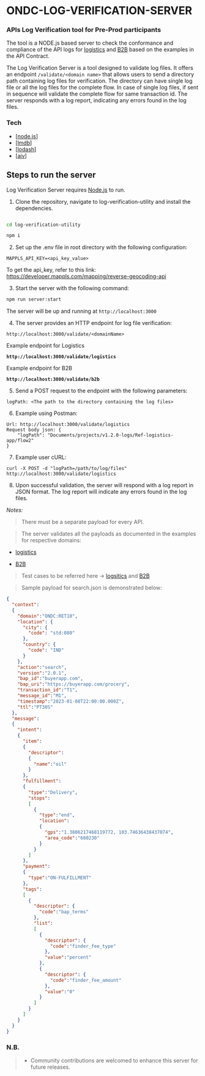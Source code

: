 # ONDC-LOG-VERIFICATION-SERVER

### APIs Log Verification tool for Pre-Prod participants

The tool is a NODE.js based server to check the conformance and compliance of the API logs for [logistics](https://docs.google.com/document/d/10GpEuKZE2g96DFJT3HKq6wIEMhPC-kkMZhXNn2jHHXc/edit?pli=1) and [B2B](https://github.com/ONDC-Official/ONDC-RET-Specifications) based on the examples in the API Contract.

The Log Verification Server is a tool designed to validate log files. It offers an endpoint `/validate/<domain name>` that allows users to send a directory path containing log files for verification. The directory can have single log file or all the log files for the complete flow. In case of single log files, if sent in sequence will validate the complete flow for same transaction id.
The server responds with a log report, indicating any errors found in the log files.

### Tech

- [[node.js](https://nodejs.org/en/)]
- [[lmdb](https://www.npmjs.com/package/lmdb)]
- [[lodash](https://www.npmjs.com/package/lodash)]
- [[ajv](https://ajv.js.org/)]

## Steps to run the server

Log Verification Server requires [Node.js](https://nodejs.org/) to run.

1. Clone the repository, navigate to log-verification-utility and install the dependencies.

```sh

cd log-verification-utility

npm i
```

2. Set up the .env file in root directory with the following configuration:

```code
MAPPLS_API_KEY=<api_key_value>
```
To get the api_key, refer to this link: https://developer.mappls.com/mapping/reverse-geocoding-api

3. Start the server with the following command:

```sh
npm run server:start
```
The server will be up and running at `http://localhost:3000`  

4. The server provides an HTTP endpoint for log file verification:

```code
http://localhost:3000/validate/<domainName>
```

Example endpoint for Logistics

**``
http://localhost:3000/validate/logistics
``**

Example endpoint for B2B

**``
http://localhost:3000/validate/b2b
``**

5. Send a POST request to the endpoint with the following parameters:

```code
logPath: <The path to the directory containing the log files>
```

6. Example using Postman:

```
Url: http://localhost:3000/validate/logistics
Request body json: {
    "logPath": "Documents/projects/v1.2.0-logs/Ref-logistics-app/flow2"
}
```

7. Example user cURL:

```
curl -X POST -d "logPath=/path/to/log/files" http://localhost:3000/validate/logistics
```

8. Upon successful validation, the server will respond with a log report in JSON format. The log report will indicate any errors found in the log files.

_Notes:_

> There must be a separate payload for every API.

> The server validates all the payloads as documented in the examples for respective domains:
* [logistics](https://docs.google.com/document/d/10GpEuKZE2g96DFJT3HKq6wIEMhPC-kkMZhXNn2jHHXc/edit?pli=1)

* [B2B](https://github.com/ONDC-Official/ONDC-RET-Specifications)

> Test cases to be referred here -> [logsitics](https://docs.google.com/document/d/1ttixilM-I6dutEdHL10uzqRFd8RcJlEO_9wBUijtdDc/edit) and [B2B](https://docs.google.com/document/d/10ouiTKLY4dm1KnXCuhFwK38cYd9_aDQ30bklkqnPRkM/edit)

> Sample payload for search.json is demonstrated below:

```json
{
  "context":
  {
    "domain":"ONDC:RET10",
    "location": {
      "city": {
        "code": "std:080"
      },
      "country": {
        "code": "IND"
      }
    },
    "action":"search",
    "version":"2.0.1",
    "bap_id":"buyerapp.com",
    "bap_uri":"https://buyerapp.com/grocery",
    "transaction_id":"T1",
    "message_id":"M1",
    "timestamp":"2023-01-08T22:00:00.000Z",
    "ttl":"PT30S"
  },
  "message":
  {
    "intent":
    {
      "item":
      {
        "descriptor":
        {
          "name":"oil"
        }
      },
      "fulfillment":
      {
        "type":"Delivery",
        "stops":
        [
          {
            "type":"end",
            "location":
            {
              "gps":"1.3806217468119772, 103.74636438437074",
              "area_code":"680230"
            }
          }
        ]
      },
      "payment":
      {
        "type":"ON-FULFILLMENT"
      },
      "tags":
      [
        {
          "descriptor": {
            "code":"bap_terms"
          },
          "list":
          [
            {
              "descriptor": {
                "code":"finder_fee_type"
              },
              "value":"percent"
            },
            {
              "descriptor": {
                "code":"finder_fee_amount"
              },
              "value":"0"
            }
          ]
        }
      ]
    }
  }
}
```

### N.B.

> - Community contributions are welcomed to enhance this server for future releases.
